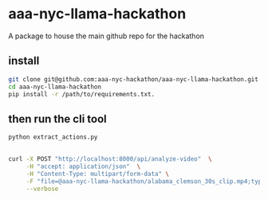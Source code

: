 # aaa-nyc-llama-hackathon

A package to house the main github repo for the hackathon

## install

```bash
git clone git@github.com:aaa-nyc-hackathon/aaa-nyc-llama-hackathon.git
cd aaa-nyc-llama-hackathon
pip install -r /path/to/requirements.txt.
```

## then run the cli tool

```bash
python extract_actions.py
```

##
```bash
curl -X POST "http://localhost:8000/api/analyze-video"  \
     -H "accept: application/json"  \
     -H "Content-Type: multipart/form-data" \
     -F "file=@aaa-nyc-llama-hackathon/alabama_clemson_30s_clip.mp4;type=video/mp4" \
     --verbose
```
